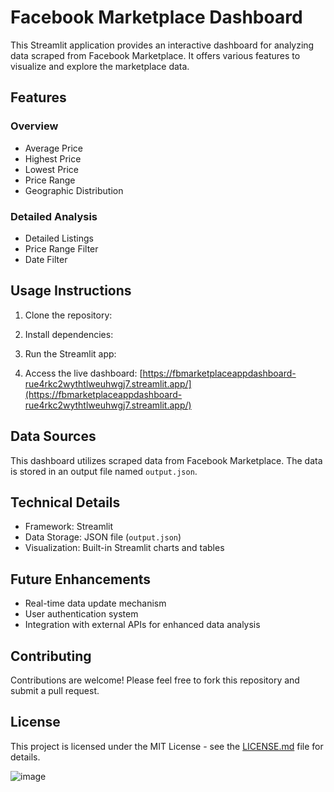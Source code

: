# Facebook Marketplace Dashboard

This Streamlit application provides an interactive dashboard for analyzing data scraped from Facebook Marketplace. It offers various features to visualize and explore the marketplace data.

## Features

### Overview
- Average Price
- Highest Price
- Lowest Price
- Price Range
- Geographic Distribution

### Detailed Analysis
- Detailed Listings
- Price Range Filter
- Date Filter

## Usage Instructions

1. Clone the repository:

2. Install dependencies:

3. Run the Streamlit app:

4. Access the live dashboard:
   [https://fbmarketplaceappdashboard-rue4rkc2wythtlweuhwgj7.streamlit.app/](https://fbmarketplaceappdashboard-rue4rkc2wythtlweuhwgj7.streamlit.app/)
   
## Data Sources

This dashboard utilizes scraped data from Facebook Marketplace. The data is stored in an output file named `output.json`.

## Technical Details

- Framework: Streamlit
- Data Storage: JSON file (`output.json`)
- Visualization: Built-in Streamlit charts and tables

## Future Enhancements

- Real-time data update mechanism
- User authentication system
- Integration with external APIs for enhanced data analysis

## Contributing

Contributions are welcome! Please feel free to fork this repository and submit a pull request.

## License

This project is licensed under the MIT License - see the [LICENSE.md](LICENSE.md) file for details.

![image](https://github.com/user-attachments/assets/013e452a-4e6c-4f40-a2fa-ef5dc38ecad8)

